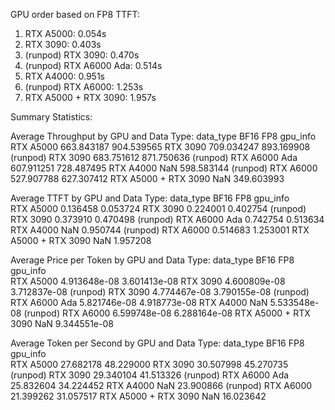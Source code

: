 
GPU order based on FP8 TTFT:
1. RTX A5000: 0.054s
2. RTX 3090: 0.403s
3. (runpod) RTX 3090: 0.470s
4. (runpod) RTX A6000 Ada: 0.514s
5. RTX A4000: 0.951s
6. (runpod) RTX A6000: 1.253s
7. RTX A5000 + RTX 3090: 1.957s

Summary Statistics:

Average Throughput by GPU and Data Type:
data_type                     BF16         FP8
gpu_info                                      
RTX A5000               663.843187  904.539565
RTX 3090                709.034247  893.169908
(runpod) RTX 3090       683.751612  871.750636
(runpod) RTX A6000 Ada  607.911251  728.487495
RTX A4000                      NaN  598.583144
(runpod) RTX A6000      527.907788  627.307412
RTX A5000 + RTX 3090           NaN  349.603993

Average TTFT by GPU and Data Type:
data_type                   BF16       FP8
gpu_info                                  
RTX A5000               0.136458  0.053724
RTX 3090                0.224001  0.402754
(runpod) RTX 3090       0.373910  0.470498
(runpod) RTX A6000 Ada  0.742754  0.513634
RTX A4000                    NaN  0.950744
(runpod) RTX A6000      0.514683  1.253001
RTX A5000 + RTX 3090         NaN  1.957208

Average Price per Token by GPU and Data Type:
data_type                       BF16           FP8
gpu_info                                          
RTX A5000               4.913648e-08  3.601413e-08
RTX 3090                4.600809e-08  3.712837e-08
(runpod) RTX 3090       4.774467e-08  3.790155e-08
(runpod) RTX A6000 Ada  5.821746e-08  4.918773e-08
RTX A4000                        NaN  5.533548e-08
(runpod) RTX A6000      6.599748e-08  6.288164e-08
RTX A5000 + RTX 3090             NaN  9.344551e-08

Average Token per Second by GPU and Data Type:
data_type                    BF16        FP8
gpu_info                                    
RTX A5000               27.682178  48.229000
RTX 3090                30.507998  45.270735
(runpod) RTX 3090       29.340104  41.513326
(runpod) RTX A6000 Ada  25.832604  34.224452
RTX A4000                     NaN  23.900866
(runpod) RTX A6000      21.399262  31.057517
RTX A5000 + RTX 3090          NaN  16.023642
